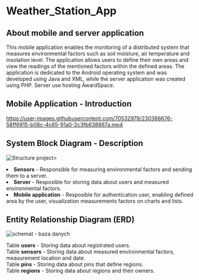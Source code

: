 # Weather_Station_App

## About mobile and server application <br>

This mobile application enables the monitoring of a distributed system that measures environmental factors such as soil moisture, air temperature and insolation level. The application allows users to define their own areas and view the readings of the mentioned factors within the defined areas. The application is dedicated to the Android operating system and was developed using Java and XML, while the server application was created using PHP. Server use hosting AwardSpace.

## Mobile Application - Introduction <br>

https://user-images.githubusercontent.com/70532979/230366676-58ff6915-b08c-4c65-91a0-2c3fb638867a.mp4

## System Block Diagram - Description <br>

![Structure project](https://user-images.githubusercontent.com/70532979/230367647-c0dfdf62-d9a4-4a77-b4fc-c404b4fd507b.png)>


<li><b>Sensors</b> - Responsible for measuring environmental factors and sending them to a server. <br> </li>
<li><b>Server</b> - Resposible for storing data about users and measured environmental factors. <br> </li>
<li><b>Mobile application</b> - Resposible for authentication user, enabling defined area by the user, visualization measurements factors on charts and lists. <br> </li>

## Entity Relationship Diagram (ERD) <br>

![schemat - baza danych ](https://user-images.githubusercontent.com/70532979/227714144-cc9808d6-54c3-42f6-a6d8-72f22fcc7564.png)

Table <b>users</b> - Storing data about registrated users. <br>
Table <b>sensors</b> - Storing data about measured environmental factors, measurement location and date.<br>
Table <b>pins</b> - Storing data about pins that define regions. <br>
Table <b>regions</b> - Storing data about regions and their owners. <br>


